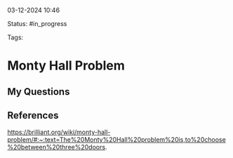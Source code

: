 

03-12-2024 10:46

Status: #in_progress

Tags:

# Monty Hall Problem



## My Questions


## References

https://brilliant.org/wiki/monty-hall-problem/#:~:text=The%20Monty%20Hall%20problem%20is,to%20choose%20between%20three%20doors.